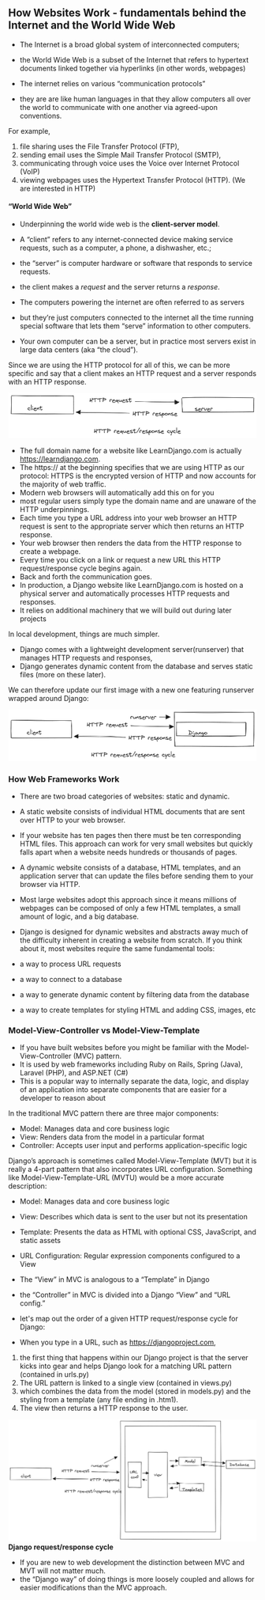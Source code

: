 ## How Websites Work - fundamentals behind the Internet and the World Wide Web

- The Internet is a broad global system of interconnected computers; 
- the World Wide Web is a subset of the Internet that refers to hypertext documents linked together via hyperlinks (in other words, webpages)

- The internet relies on various “communication protocols” 
- they are are like human languages in that they allow computers all over the world to communicate with one another via agreed-upon conventions. 

For example,
1. file sharing uses the File Transfer Protocol (FTP),
2. sending email uses the Simple Mail Transfer Protocol (SMTP), 
3. communicating through voice uses the Voice over Internet Protocol (VoIP)
4. viewing webpages uses the Hypertext Transfer Protocol (HTTP). (We are interested in HTTP)



#### “World Wide Web”

- Underpinning the world wide web is the **client-server model**. 
- A “client” refers to any internet-connected device making service requests, such as a
computer, a phone, a dishwasher, etc.; 
- the “server” is computer hardware or software that responds to service requests.
- the client makes a *request* and the server returns a *response*.

- The computers powering the internet are often referred to as servers
- but they’re just computers connected to the internet all the time running special software that lets them “serve” information to other computers. 
- Your own computer can be a server, but in practice most servers exist in large data
centers (aka “the cloud”).

Since we are using the HTTP protocol for all of this, we can be more specific and say that a client makes an HTTP request and a server responds with an HTTP response.

![Alt text](image.png)

- The full domain name for a website like LearnDjango.com is actually https://learndjango.com. 
- The https:// at the beginning specifies that we are using HTTP as our protocol: 
HTTPS is the encrypted version of HTTP and now accounts for the majority of web traffic. 
- Modern web browsers will automatically add this on for you
- most regular users simply type the domain name and are unaware of the HTTP underpinnings.
- Each time you type a URL address into your web browser an HTTP request is sent to the appropriate server which then returns an HTTP response. 
- Your web browser then renders the data from the HTTP response to create a webpage. 
- Every time you click on a link or request a new URL this HTTP request/response cycle begins again. 
- Back and forth the communication goes.
- In production, a Django website like LearnDjango.com is hosted on a physical server and automatically processes HTTP requests and responses. 
- It relies on additional machinery that we will build out during later projects 


In local development, things are much simpler.
- Django comes with a lightweight development server(runserver) that manages HTTP requests and responses, 
- Django generates dynamic content from the database and serves static files (more on these later). 

We can therefore update our first image with a new one featuring runserver wrapped around Django:

![Alt text](image-1.png)


### How Web Frameworks Work

- There are two broad categories of websites: static and dynamic. 
- A static website consists of individual HTML documents that are sent over HTTP to your web browser. 
- If your website has ten pages then there must be ten corresponding HTML files. 
This approach can work for very small websites but quickly falls apart when a website needs hundreds or thousands of pages. 

- A dynamic website consists of a database, HTML templates, and an application server that can update the files before sending them to your browser via HTTP. 
- Most large websites adopt this approach since it means millions of webpages can be composed of only a few HTML templates, a small amount of logic, and a big database.
- Django is designed for dynamic websites and abstracts away much of the difficulty inherent in creating a website from scratch.
If you think about it, most websites require the same fundamental tools:

- a way to process URL requests
- a way to connect to a database
- a way to generate dynamic content by filtering data from the database
- a way to create templates for styling HTML and adding CSS, images, etc 


### Model-View-Controller vs Model-View-Template

- If you have built websites before you might be familiar with the Model-View-Controller (MVC) pattern. 
- It is used by web frameworks including Ruby on Rails, Spring (Java), Laravel (PHP), and ASP.NET (C#)
- This is a popular way to internally separate the data, logic, and display of an application into separate components that are easier for a developer to reason about

In the traditional MVC pattern there are three major components:

- Model: Manages data and core business logic
- View: Renders data from the model in a particular format
- Controller: Accepts user input and performs application-specific logic

Django’s approach is sometimes called Model-View-Template (MVT) but it is really a 4-part pattern that also incorporates URL configuration. 
Something like Model-View-Template-URL (MVTU) would be a more accurate description:

- Model: Manages data and core business logic
- View: Describes which data is sent to the user but not its presentation
- Template: Presents the data as HTML with optional CSS, JavaScript, and static assets
- URL Configuration: Regular expression components configured to a View

- The “View” in MVC is analogous to a “Template” in Django
- the “Controller” in MVC is divided into a Django “View” and “URL config.” 

- let's map out the order of a given HTTP request/response cycle for Django:

- When you type in a URL, such as https://djangoproject.com, 
1. the first thing that happens within our Django project is that the server kicks
into gear and helps Django look for a matching URL pattern (contained in urls.py)
2.  The URL pattern is linked to a single view (contained in
views.py) 
3. which combines the data from the model (stored in models.py)
and the styling from a template (any file ending in .htm1). 
4. The view then returns a HTTP response to the user.

![Alt text](image-2.png)
**Django request/response cycle**
- If you are new to web development the distinction between MVC and MVT will not matter much.
- the “Django way” of doing things is more loosely coupled and allows for easier modifications than the MVC approach.

